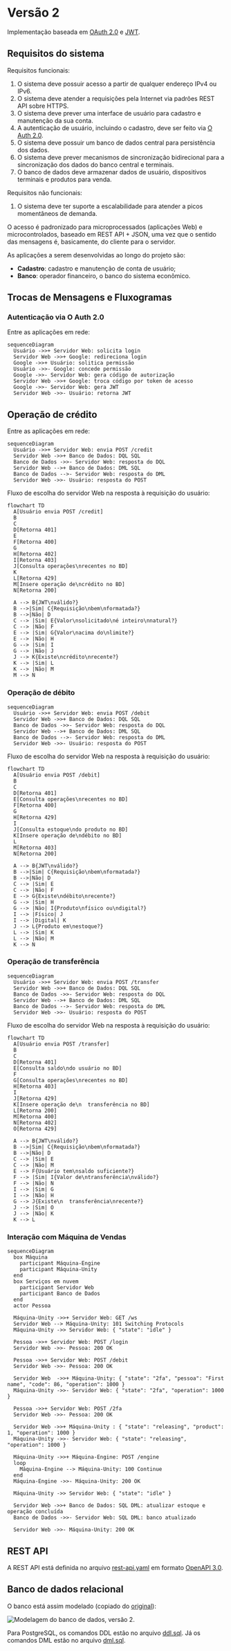 # Versão 2

Implementação baseada em [OAuth 2.0](https://datatracker.ietf.org/doc/html/rfc6749) e [JWT](https://datatracker.ietf.org/doc/html/rfc7519).

## Requisitos do sistema

Requisitos funcionais:

1. O sistema deve possuir acesso a partir de qualquer endereço IPv4 ou IPv6.
1. O sistema deve atender a requisições pela Internet via padrões REST API sobre HTTPS.
1. O sistema deve prever uma interface de usuário para cadastro e manutenção da sua conta.
1. A autenticação de usuário, incluindo o cadastro, deve ser feito via [O Auth 2.0](https://oauth.net/2/).
1. O sistema deve possuir um banco de dados central para persistência dos dados.
1. O sistema deve prever mecanismos de sincronização bidirecional para a sincronização dos dados do banco central e terminais.
1. O banco de dados deve armazenar dados de usuário, dispositivos terminais e produtos para venda.

Requisitos não funcionais:

1. O sistema deve ter suporte a escalabilidade para atender a picos momentâneos de demanda.

O acesso é padronizado para microprocessados (aplicações Web) e microcontrolados, baseado em REST API + JSON, uma vez que o sentido das mensagens é, basicamente, do cliente para o servidor.

As aplicações a serem desenvolvidas ao longo do projeto são:

- **Cadastro**: cadastro e manutenção de conta de usuário;
- **Banco**: operador financeiro, o banco do sistema econômico.

## Trocas de Mensagens e Fluxogramas

### Autenticação via O Auth 2.0

Entre as aplicações em rede:

```mermaid
sequenceDiagram
  Usuário ->>+ Servidor Web: solicita login
  Servidor Web ->>+ Google: redireciona login
  Google ->>+ Usuário: solitica permissão
  Usuário ->>- Google: concede permissão
  Google ->>- Servidor Web: gera código de autorização
  Servidor Web ->>+ Google: troca código por token de acesso
  Google ->>- Servidor Web: gera JWT
  Servidor Web ->>- Usuário: retorna JWT
```

## Operação de crédito

Entre as aplicações em rede:

```mermaid
sequenceDiagram
  Usuário ->>+ Servidor Web: envia POST /credit
  Servidor Web ->>+ Banco de Dados: DQL SQL
  Banco de Dados ->>- Servidor Web: resposta do DQL
  Servidor Web -->+ Banco de Dados: DML SQL
  Banco de Dados -->- Servidor Web: resposta do DML
  Servidor Web ->>- Usuário: resposta do POST
``` 

Fluxo de escolha do servidor Web na resposta à requisição do usuário:

```mermaid
flowchart TD
  A[Usuário envia POST /credit]
  B
  C
  D[Retorna 401]
  E
  F[Retorna 400]
  G
  H[Retorna 402]
  I[Retorna 403]
  J[Consulta operações\nrecentes no BD]
  K
  L[Retorna 429]
  M[Insere operação de\ncrédito no BD]
  N[Retorna 200]

  A --> B{JWT\nválido?}
  B -->|Sim| C{Requisição\nbem\nformatada?}
  B -->|Não| D
  C --> |Sim| E{Valor\nsolicitado\né inteiro\nnatural?}
  C --> |Não| F
  E --> |Sim| G{Valor\nacima do\nlimite?}
  E --> |Não| H
  G --> |Sim| I
  G --> |Não| J
  J --> K{Existe\ncrédito\nrecente?}
  K --> |Sim| L
  K --> |Não| M
  M --> N
```

### Operação de débito

```mermaid
sequenceDiagram
  Usuário ->>+ Servidor Web: envia POST /debit
  Servidor Web ->>+ Banco de Dados: DQL SQL
  Banco de Dados ->>- Servidor Web: resposta do DQL
  Servidor Web -->+ Banco de Dados: DML SQL
  Banco de Dados -->- Servidor Web: resposta do DML
  Servidor Web ->>- Usuário: resposta do POST
```

Fluxo de escolha do servidor Web na resposta à requisição do usuário:

```mermaid
flowchart TD
  A[Usuário envia POST /debit]
  B
  C
  D[Retorna 401]
  E[Consulta operações\nrecentes no BD]
  F[Retorna 400]
  G
  H[Retorna 429]
  I
  J[Consulta estoque\ndo produto no BD]
  K[Insere operação de\ndébito no BD]
  L
  M[Retorna 403]
  N[Retorna 200]

  A --> B{JWT\nválido?}
  B -->|Sim| C{Requisição\nbem\nformatada?}
  B -->|Não| D
  C --> |Sim| E
  C --> |Não| F
  E --> G{Existe\ndébito\nrecente?}
  G --> |Sim| H
  G --> |Não| I{Produto\nfísico ou\ndigital?}
  I --> |Físico| J
  I --> |Digital| K
  J --> L{Produto em\nestoque?}
  L --> |Sim| K
  L --> |Não| M
  K --> N
```
### Operação de transferência

```mermaid
sequenceDiagram
  Usuário ->>+ Servidor Web: envia POST /transfer
  Servidor Web ->>+ Banco de Dados: DQL SQL
  Banco de Dados ->>- Servidor Web: resposta do DQL
  Servidor Web -->+ Banco de Dados: DML SQL
  Banco de Dados -->- Servidor Web: resposta do DML
  Servidor Web ->>- Usuário: resposta do POST
```

Fluxo de escolha do servidor Web na resposta à requisição do usuário:

```mermaid
flowchart TD
  A[Usuário envia POST /transfer]
  B
  C
  D[Retorna 401]
  E[Consulta saldo\ndo usuário no BD]
  F
  G[Consulta operações\nrecentes no BD]
  H[Retorna 403]
  I
  J[Retorna 429]
  K[Insere operação de\n  transferência no BD]
  L[Retorna 200]
  M[Retorna 400]
  N[Retorna 402]
  O[Retorna 429]

  A --> B{JWT\nválido?}
  B -->|Sim| C{Requisição\nbem\nformatada?}
  B -->|Não| D
  C --> |Sim| E
  C --> |Não| M
  E --> F{Usuário tem\nsaldo suficiente?}
  F --> |Sim| I{Valor de\ntransferência\nválido?}
  F --> |Não| N
  I --> |Sim| G
  I --> |Não| H
  G --> J{Existe\n  transferência\nrecente?}
  J --> |Sim| O
  J --> |Não| K
  K --> L
```

### Interação com Máquina de Vendas

```mermaid
sequenceDiagram
  box Máquina
    participant Máquina-Engine
    participant Máquina-Unity
  end
  box Serviços em nuvem
    participant Servidor Web
    participant Banco de Dados
  end
  actor Pessoa

  Máquina-Unity ->>+ Servidor Web: GET /ws
  Servidor Web --> Máquina-Unity: 101 Switching Protocols
  Máquina-Unity ->> Servidor Web: { "state": "idle" }

  Pessoa ->>+ Servidor Web: POST /login
  Servidor Web ->>- Pessoa: 200 OK
  
  Pessoa ->>+ Servidor Web: POST /debit
  Servidor Web ->>- Pessoa: 200 OK

  Servidor Web  ->>+ Máquina-Unity: { "state": "2fa", "pessoa": "First name", "code": 86, "operation": 1000 }
  Máquina-Unity ->>- Servidor Web: { "state": "2fa", "operation": 1000 }

  Pessoa ->>+ Servidor Web: POST /2fa
  Servidor Web ->>- Pessoa: 200 OK

  Servidor Web ->>+ Máquina-Unity : { "state": "releasing", "product": 1, "operation": 1000 }
  Máquina-Unity ->>- Servidor Web: { "state": "releasing", "operation": 1000 }

  Máquina-Unity ->>+ Máquina-Engine: POST /engine
  loop
    Máquina-Engine --> Máquina-Unity: 100 Continue
  end
  Máquina-Engine ->>- Máquina-Unity: 200 OK

  Máquina-Unity ->> Servidor Web: { "state": "idle" }

  Servidor Web ->>+ Banco de Dados: SQL DML: atualizar estoque e operação concluída
  Banco de Dados ->>- Servidor Web: SQL DML: banco atualizado

  Servidor Web ->>- Máquina-Unity: 200 OK
```

## REST API

A REST API está definida no arquivo [rest-api.yaml](rest-api.yaml) em formato [OpenAPI 3.0](https://swagger.io/specification/v3/).

## Banco de dados relacional

O banco está assim modelado (copiado do [original](https://drawsql.app/teams/feira-de-jogos/diagrams/feira-de-jogos-v2)):

![Modelagem do banco de dados, versão 2.](feira-de-jogos.png)

Para PostgreSQL, os comandos DDL estão no arquivo [ddl.sql](ddl.sql).
Já os comandos DML estão no arquivo [dml.sql](dml.sql).
